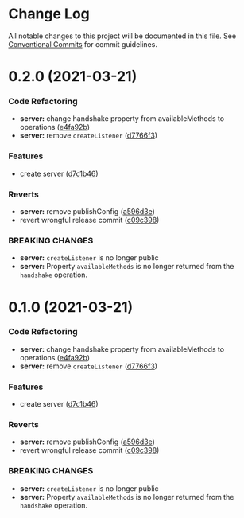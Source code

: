 # Change Log

All notable changes to this project will be documented in this file.
See [Conventional Commits](https://conventionalcommits.org) for commit guidelines.

# 0.2.0 (2021-03-21)


### Code Refactoring

* **server:** change handshake property from availableMethods to operations ([e4fa92b](https://github.com/roziscoding/lrpc/commit/e4fa92bee8210e15ab4844e2464d5d80b4f39e34))
* **server:** remove `createListener` ([d7766f3](https://github.com/roziscoding/lrpc/commit/d7766f360e08b1128ca0b8203bd7bd3c374d15ab))


### Features

* create server ([d7c1b46](https://github.com/roziscoding/lrpc/commit/d7c1b463ce1d238574332c7dfcc2d1f754e9e394))


### Reverts

* **server:** remove publishConfig ([a596d3e](https://github.com/roziscoding/lrpc/commit/a596d3e754d1401d802428a04fad862d94637efc))
* revert wrongful release commit ([c09c398](https://github.com/roziscoding/lrpc/commit/c09c398ce977b5826dada9fe09366c7b07eea411))


### BREAKING CHANGES

* **server:** `createListener` is no longer public
* **server:** Property `availableMethods` is no longer returned from the `handshake` operation.





# 0.1.0 (2021-03-21)


### Code Refactoring

* **server:** change handshake property from availableMethods to operations ([e4fa92b](https://github.com/roziscoding/lrpc/commit/e4fa92bee8210e15ab4844e2464d5d80b4f39e34))
* **server:** remove `createListener` ([d7766f3](https://github.com/roziscoding/lrpc/commit/d7766f360e08b1128ca0b8203bd7bd3c374d15ab))


### Features

* create server ([d7c1b46](https://github.com/roziscoding/lrpc/commit/d7c1b463ce1d238574332c7dfcc2d1f754e9e394))


### Reverts

* **server:** remove publishConfig ([a596d3e](https://github.com/roziscoding/lrpc/commit/a596d3e754d1401d802428a04fad862d94637efc))
* revert wrongful release commit ([c09c398](https://github.com/roziscoding/lrpc/commit/c09c398ce977b5826dada9fe09366c7b07eea411))


### BREAKING CHANGES

* **server:** `createListener` is no longer public
* **server:** Property `availableMethods` is no longer returned from the `handshake` operation.
